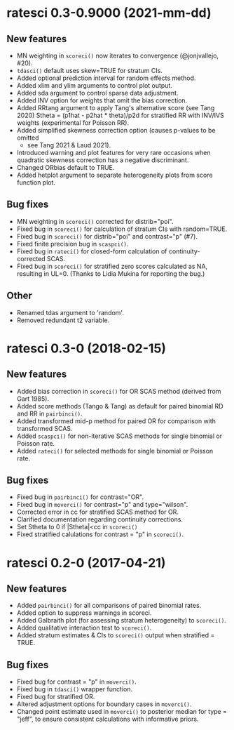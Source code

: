 # ratesci 0.3-0.9000 (2021-mm-dd)

## New features
* MN weighting in `scoreci()` now iterates to convergence (@jonjvallejo, #20).
* `tdasci()` default uses skew=TRUE for stratum CIs.
* Added optional prediction interval for random effects method.
* Added xlim and ylim arguments to control plot output.
* Added sda argument to control sparse data adjustment.
* Added INV option for weights that omit the bias correction.
* Added RRtang argument to apply Tang's alternative score (see Tang 2020)
    Stheta = (p1hat - p2hat * theta)/p2d 
  for stratified RR with INV/IVS weights (experimental for Poisson RR).
* Added simplified skewness correction option (causes p-values to be omitted 
  - see Tang 2021 & Laud 2021).
* Introduced warning and plot features for very rare occasions when quadratic 
  skewness correction has a negative discriminant.
* Changed ORbias default to TRUE.
* Added hetplot argument to separate heterogeneity plots from score function plot.

## Bug fixes
* MN weighting in `scoreci()` corrected for distrib="poi".
* Fixed bug in `scoreci()` for calculation of stratum CIs with random=TRUE.
* Fixed bug in `scoreci()` for distrib="poi" and contrast="p" (#7).
* Fixed finite precision bug in `scaspci()`.
* Fixed bug in `rateci()` for closed-form calculation of continuity-corrected SCAS.
* Fixed bug in `scoreci()` for stratified zero scores calculated as NA, resulting in UL=0. (Thanks to Lidia Mukina for reporting the bug.)

## Other
* Renamed tdas argument to 'random'.
* Removed redundant t2 variable.

# ratesci 0.3-0 (2018-02-15)

## New features
* Added bias correction in `scoreci()` for OR SCAS method (derived from Gart 1985).
* Added score methods (Tango & Tang) as default for paired binomial RD and RR in `pairbinci()`.
* Added transformed mid-p method for paired OR for comparison with transformed SCAS.
* Added `scaspci()` for non-iterative SCAS methods for single binomial or Poisson rate.
* Added `rateci()` for selected methods for single binomial or Poisson rate.

## Bug fixes
* Fixed bug in `pairbinci()` for contrast="OR".
* Fixed bug in `moverci()` for contrast="p" and type="wilson".
* Corrected error in cc for stratified SCAS method for OR.
* Clarified documentation regarding continuity corrections.
* Set Stheta to 0 if |Stheta|<cc in `scoreci()`
* Fixed stratified calulations for contrast = "p" in `scoreci()`.

# ratesci 0.2-0 (2017-04-21)

## New features
* Added `pairbinci()` for all comparisons of paired binomial rates.
* Added option to suppress warnings in scoreci.
* Added Galbraith plot (for assessing stratum heterogeneity) to `scoreci()`.
* Added qualitative interaction test to `scoreci()`.
* Added stratum estimates & CIs to `scoreci()` output when stratified = TRUE.

## Bug fixes
* Fixed bug for contrast = "p" in `moverci()`.
* Fixed bug in `tdasci()` wrapper function.
* Fixed bug for stratified OR.
* Altered adjustment options for boundary cases in `moverci()`.
* Changed point estimate used in `moverci()` to posterior median for type = "jeff",
  to ensure consistent calculations with informative priors.
